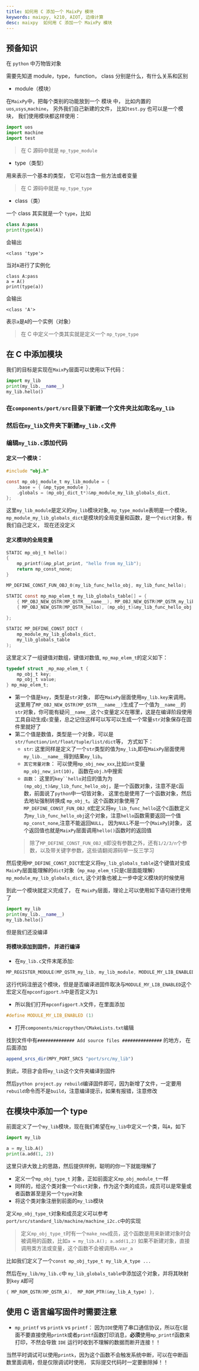 ```yaml
---
title: 如何用 C 添加一个 MaixPy 模块
keywords: maixpy, k210, AIOT, 边缘计算
desc: maixpy  如何用 C 添加一个 MaixPy 模块
---
```




## 预备知识

在 `python` 中万物皆对象

需要先知道 module，type， function， class 分别是什么，有什么关系和区别 

* module（模块）

在`MaixPy`中，把每个类别的功能放到一个 模块 中，
比如内置的 `uos`,`usys`,`machine`，
另外我们自己新建的文件， 比如`test.py` 也可以是一个模块，
我们使用模块都这样使用：
```python
import uos
import machine
import test
```
> 在 C 源码中就是 `mp_type_module`

* type（类型）

用来表示一个基本的类型， 它可以包含一些方法或者变量

> 在 C 源码中就是 `mp_type_type`

* class（类）

一个 class 其实就是一个 `type`，比如
```python
class A:pass
print(type(A))
```
会输出
```
<class 'type'>
```

当对`A`进行了实例化
```
class A:pass
a = A()
print(type(a))
```
会输出
```
<class 'A'>
```
表示`a`是`A`的一个实例（对象）

> 在 C 中定义一个类其实就是定义一个 `mp_type_type`

## 在 C 中添加模块

我们的目标是实现在`MaixPy`层面可以使用以下代码：
```python
import my_lib
print(my_lib.__name__)
my_lib.hello()
```


### 在`components/port/src`目录下新建一个文件夹比如取名`my_lib`

### 然后在`my_lib`文件夹下新建`my_lib.c`文件

### 编辑`my_lib.c`添加代码
#### 定义一个模块：
```c
#include "obj.h"

const mp_obj_module_t my_lib_module = {
    .base = { &mp_type_module },
    .globals = (mp_obj_dict_t*)&mp_module_my_lib_globals_dict,
};
```
这里`my_lib_module`是定义的`my_lib`模块对象,
`mp_type_module`表明是一个模块，
`mp_module_my_lib_globals_dict`是模块的全局变量和函数，是一个`dict`对象，有我们自己定义， 现在还没定义

#### 定义模块的全局变量

```c
STATIC mp_obj_t hello()
{
    mp_printf(&mp_plat_print, "hello from my_lib");
    return mp_const_none;
}

MP_DEFINE_CONST_FUN_OBJ_0(my_lib_func_hello_obj, my_lib_func_hello);

STATIC const mp_map_elem_t my_lib_globals_table[] = {
    { MP_OBJ_NEW_QSTR(MP_QSTR___name__), MP_OBJ_NEW_QSTR(MP_QSTR_my_lib) },
    { MP_OBJ_NEW_QSTR(MP_QSTR_hello), (mp_obj_t)&my_lib_func_hello_obj },
    
};

STATIC MP_DEFINE_CONST_DICT (
    mp_module_my_lib_globals_dict,
    my_lib_globals_table
);
```

这里定义了一组键值对数组，键值对数值, `mp_map_elem_t`的定义如下：
```c
typedef struct _mp_map_elem_t {
    mp_obj_t key;
    mp_obj_t value;
} mp_map_elem_t;
```

* 第一个值是`key`，类型是`str`对象， 即在`MaixPy`层面使用`my_lib.key`来调用。这里用了`MP_OBJ_NEW_QSTR(MP_QSTR___name__)`生成了一个值为`__name__`的`str`对象，你可能有疑问`__name__`这个`c`变量定义在哪里，这是在编译阶段使用工具自动生成`c`变量，总之记住这样可以写可以生成一个常量`str`对象保存在固件里就好了
* 第二个值是数值，类型是一个对象，可以是`str/function/int/float/tuple/list/dict`等， 方式如下：
  * `str`: 这里同样是定义了一个`str`类型的值为`my_lib`,即在`MaixPy`层面使用`my_lib.__name__`得到结果`my_lib`。
  * `其它常量对象`： 可以使用`mp_obj_new_xxx`,比如`int`变量`mp_obj_new_int(10)`， 函数在`obj.h`中搜索
  * `函数`： 这里的`key``hello`对应的值为为`(mp_obj_t)&my_lib_func_hello_obj`，是一个函数对象，注意不是`C`函数，前面说了`python`中一切皆对象， 这里也是使用了一个函数对象，然后去地址强制转换成 `mp_obj_t`。这个函数对象使用了`MP_DEFINE_CONST_FUN_OBJ_0`宏定义将`my_lib_func_hello`这个`C`函数定义为`my_lib_func_hello_obj`这个对象，注意`hello`函数需要返回一个值`mp_const_none`,注意不能返回`NULL`， 因为`NULL`不是一个(`MaixPy`)对象， 这个返回值也就是`MaixPy`层面调用`hello()`函数时的返回值
  > 除了`MP_DEFINE_CONST_FUN_OBJ_0`即没有参数之外，还有`1/2/3/n`个参数，以及带关键字参数，这些请翻阅源码举一反三学习


然后使用`MP_DEFINE_CONST_DICT`宏定义将`my_lib_globals_table`这个键值对变成`MaixPy`层面能理解的`dict`对象（`mp_map_elem_t`只是`C`层面能理解）`mp_module_my_lib_globals_dict`, 这个对象也被上一步中定义模块的时候使用

到此一个模块就定义完成了， 在 `MaixPy`层面，理论上可以使用如下语句进行使用了
```python
import my_lib
print(my_lib.__name__)
my_lib.hello()
```

但是我们还没编译

#### 将模块添加到固件， 并进行编译

* 在`my_lib.c`文件末尾添加:

```c
MP_REGISTER_MODULE(MP_QSTR_my_lib, my_lib_module, MODULE_MY_LIB_ENABLED);

```

这行代码注册这个模块，但是是否编译进固件取决与`MODULE_MY_LIB_ENABLED`这个宏定义在`mpconfigport.h`中是否定义为`1`

* 所以我们打开`mpconfigport.h`文件，在里面添加

```c
#define MODULE_MY_LIB_ENABLED (1)
```

* 打开`components/micropython/CMakeLists.txt`编辑

找到文件中有`############## Add source files ###############` 的地方，
在后面添加
```cmake
append_srcs_dir(MPY_PORT_SRCS "port/src/my_lib")
```
到此，项目才会将`my_lib`这个文件夹编译到固件

然后`python project.py rebuild`编译固件即可，因为新增了文件，一定要用`rebuild`命令而不是`build`，注意编译提示，如果有报错，注意修改


## 在模块中添加一个 type

前面定义了一个`my_lib`模块，现在我们希望在`my_lib`中定义一个类，叫`A`，如下

```python
import my_lib

a = my_lib.A()
print(a.add(1, 2))
```

这里只讲大致上的思路，然后提供样例，聪明的你一下就能理解了

* 定义一个`mp_obj_type_t` 对象，正如前面定义`mp_obj_module_t`一样
* 同样的，给这个类对象一个`dict`对象，作为这个类的成员，成员可以是常量或者函数甚至是另一个`type`对象
* 将这个类对象注册到前面的`my_lib`模块

定义`mp_obj_type_t`对象和成员定义可以参考`port/src/standard_lib/machine/machine_i2c.c`中的实现
> 定义`mp_obj_type_t`时有一个`make_new`成员，这个函数是用来新建对象时会被调用的函数，比如`a = my_lib.A(); a.add(1,2)`
> 如果不新建对象，直接调用类方法或变量，这个函数不会被调用`A.var_a`

比如我们定义了一个`const mp_obj_type_t my_lib_A_type ... `

然后在`my_lib/my_lib.c`中 `my_lib_globals_table`中添加这个对象，并将其映射到`key` `A`即可
```c
{ MP_ROM_QSTR(MP_QSTR_A),  MP_ROM_PTR(&my_lib_A_type) },
```



## 使用 C 语言编写固件时需要注意

* `mp_printf` vs `printk` vs `printf`：
因为`IDE`使用了串口通信协议，所以在`C`层面不要直接使用`printk`或者`printf`函数打印消息，**必须**使用`mp_printf`函数来打印，不然会导致 `IDE` 运行时收到不理解的数据而断开连接！！

当然平时调试可以使用`printk`，因为这个函数不会触发系统中断，可以在中断函数里面调用，但是仅限调试时使用， 实际提交代码时一定要删除掉！！





